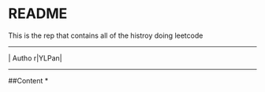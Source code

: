README
======================
This is the rep that contains all of the histroy doing leetcode

****
| Autho r|YLPan|

****

##Content
*
